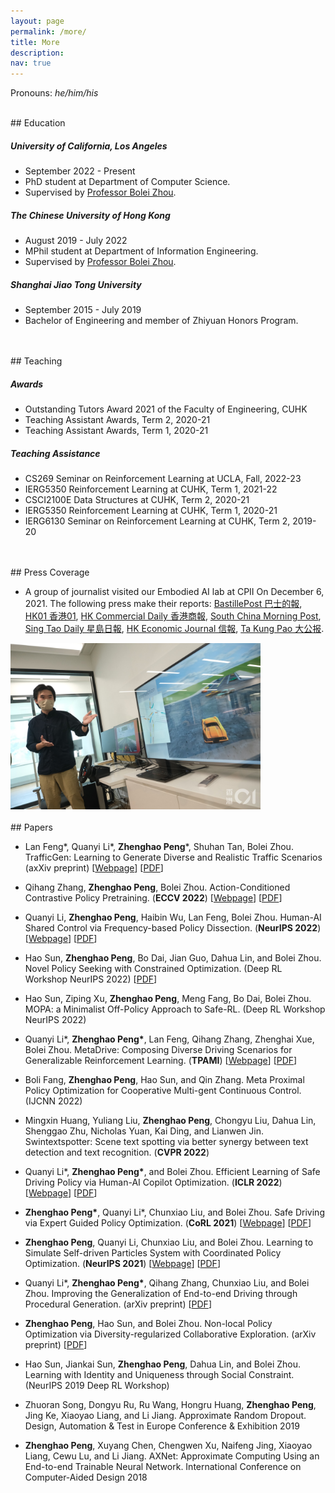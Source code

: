 ```yaml
---
layout: page
permalink: /more/
title: More
description: 
nav: true
---
```


Pronouns: *he/him/his*

<br>
## Education

##### University of California, Los Angeles

* September 2022 - Present
* PhD student at Department of Computer Science.
* Supervised by <a href="http://boleizhou.github.io">Professor Bolei Zhou</a>. 

##### The Chinese University of Hong Kong

* August 2019 - July 2022
* MPhil student at Department of Information Engineering.
* Supervised by <a href="http://boleizhou.github.io">Professor Bolei Zhou</a>.


##### Shanghai Jiao Tong University

* September 2015 - July 2019
* Bachelor of Engineering and member of Zhiyuan Honors Program.


<br>
<br>
## Teaching


##### Awards

* Outstanding Tutors Award 2021 of the Faculty of Engineering, CUHK
* Teaching Assistant Awards, Term 2, 2020-21
* Teaching Assistant Awards, Term 1, 2020-21

##### Teaching Assistance

* CS269 Seminar on Reinforcement Learning at UCLA, Fall, 2022-23
* IERG5350 Reinforcement Learning at CUHK, Term 1, 2021-22
* CSCI2100E Data Structures at CUHK, Term 2, 2020-21
* IERG5350 Reinforcement Learning at CUHK, Term 1, 2020-21
* IERG6130 Seminar on Reinforcement Learning at CUHK, Term 2, 2019-20


<br>
<br>
## Press Coverage


* A group of journalist visited our Embodied AI lab at CPII On December 6, 2021. The following press make their reports:
[BastillePost 巴士的報](https://www.bastillepost.com/hongkong/article/9756888),
[HK01 香港01](https://www.hk01.com/%E7%A4%BE%E6%9C%83%E6%96%B0%E8%81%9E/708959/%E4%B8%AD%E5%A4%A7innohk%E8%AE%93ai%E8%B7%9F%E4%BA%BA%E9%A1%9E%E5%AD%B8%E9%A7%95%E9%A7%9B%E6%B1%BA%E7%AD%96-%E9%AB%98%E6%95%88%E5%AD%B8%E7%BF%92%E8%AE%93%E7%84%A1%E4%BA%BA%E8%BB%8A100-%E5%AE%89%E5%85%A8%E9%A7%95%E9%A7%9B%0A),
[HK Commercial Daily 香港商報](http://www.hkcd.com/hkcdweb/content/2021/12/07/content_1310287.html),
[South China Morning Post](https://www.scmp.com/news/hong-kong/society/article/3158663/hong-kongs-chinese-university-sets-6-labs-under-umbrella),
[Sing Tao Daily 星島日報](../assets/pdf/press_coverage_2021.pdf),
[HK Economic Journal 信報](../assets/pdf/press_coverage_2021.pdf),
[Ta Kung Pao 大公报](../assets/pdf/press_coverage_2021.pdf).
<img src="../assets/img/press_coverage_2021.jpeg" width="400">


<br>
<br>
## Papers

* Lan Feng*, Quanyi Li*, <b>Zhenghao Peng</b>*, Shuhan Tan, Bolei Zhou.
TrafficGen: Learning to Generate Diverse and Realistic Traffic Scenarios
(axXiv preprint)
[[Webpage](https://metadriverse.github.io/trafficgen/)]
[[PDF](https://arxiv.org/pdf/2206.00152.pdf)]

* Qihang Zhang, <b>Zhenghao Peng</b>, Bolei Zhou.
Action-Conditioned Contrastive Policy Pretraining.
(**ECCV 2022**)
[[Webpage](https://metadriverse.github.io/ACO/)]
[[PDF](https://arxiv.org/pdf/2204.02393)]

* Quanyi Li, <b>Zhenghao Peng</b>, Haibin Wu, Lan Feng, Bolei Zhou.
Human-AI Shared Control via Frequency-based Policy Dissection.
(**NeurIPS 2022**)
[[Webpage](https://metadriverse.github.io/policydissect/)]
[<a href="https://arxiv.org/pdf/2206.00152">PDF</a>]


* Hao Sun, <b>Zhenghao Peng</b>, Bo Dai, Jian Guo, Dahua Lin, and Bolei Zhou. Novel Policy Seeking
with Constrained Optimization. (Deep RL Workshop NeurIPS 2022)
[<a href="https://arxiv.org/pdf/2005.10696.pdf">PDF</a>]

* Hao Sun, Ziping Xu, <b>Zhenghao Peng</b>, Meng Fang, Bo Dai, Bolei Zhou.
MOPA: a Minimalist Off-Policy Approach to Safe-RL.
(Deep RL Workshop NeurIPS 2022)


* Quanyi Li\*, <b>Zhenghao Peng\*</b>, Lan Feng, Qihang Zhang, Zhenghai Xue, Bolei Zhou. 
MetaDrive: Composing Diverse Driving Scenarios for Generalizable Reinforcement Learning.
(**TPAMI**)
[[Webpage](https://metadriverse.github.io/metadrive/)]
[[PDF](https://arxiv.org/pdf/2109.12674.pdf)]

* Boli Fang, <b>Zhenghao Peng</b>, Hao Sun, and Qin Zhang. Meta Proximal Policy Optimization for Cooperative Multi-gent Continuous Control. (IJCNN 2022)

* Mingxin Huang, Yuliang Liu, <b>Zhenghao Peng</b>, Chongyu Liu, Dahua Lin, Shenggao Zhu, Nicholas Yuan, Kai Ding, and Lianwen Jin. 
Swintextspotter: Scene text spotting via better synergy between text detection and text recognition.
(**CVPR 2022**)

* Quanyi Li\*, <b>Zhenghao Peng\*</b>, and Bolei Zhou.
Efficient Learning of Safe Driving Policy via Human-AI Copilot Optimization.
(**ICLR 2022**) [[Webpage](https://decisionforce.github.io/HACO/)] [[PDF](https://openreview.net/pdf?id=0cgU-BZp2ky)]

* <b>Zhenghao Peng\*</b>, Quanyi Li\*, Chunxiao Liu, and Bolei Zhou.
Safe Driving via Expert Guided Policy Optimization.
(**CoRL 2021**) [[Webpage](https://decisionforce.github.io/EGPO/)] [[PDF](https://arxiv.org/pdf/2110.06831.pdf)]
 
* <b>Zhenghao Peng</b>, Quanyi Li, Chunxiao Liu, and Bolei Zhou.
Learning to Simulate Self-driven Particles System with Coordinated Policy Optimization.
(**NeurIPS 2021**) [[Webpage](https://decisionforce.github.io/CoPO/)] [[PDF](https://arxiv.org/pdf/2110.13827.pdf)]

* Quanyi Li\*, <b>Zhenghao Peng\*</b>, Qihang Zhang, Chunxiao Liu, and Bolei Zhou.
Improving the Generalization of End-to-end Driving through Procedural Generation. (arXiv preprint)
[<a href="https://arxiv.org/pdf/2012.13681">PDF</a>]

* <b>Zhenghao Peng</b>, Hao Sun, and Bolei Zhou. Non-local Policy Optimization via
Diversity-regularized Collaborative Exploration. (arXiv preprint)
[<a href="https://arxiv.org/pdf/2006.07781.pdf">PDF</a>]

* Hao Sun, Jiankai Sun, <b>Zhenghao Peng</b>, Dahua Lin, and Bolei Zhou. Learning with Identity and
Uniqueness through Social Constraint. (NeurIPS 2019 Deep RL Workshop)

* Zhuoran Song, Dongyu Ru, Ru Wang, Hongru Huang, <b>Zhenghao Peng</b>, Jing Ke, Xiaoyao Liang, and Li Jiang. Approximate Random Dropout. Design, Automation & Test in Europe Conference & Exhibition 2019

* <b>Zhenghao Peng</b>, Xuyang Chen, Chengwen Xu, Naifeng Jing, Xiaoyao Liang, Cewu Lu, and Li Jiang. AXNet: Approximate Computing Using an End-to-end Trainable Neural Network. International Conference on Computer-Aided Design 2018